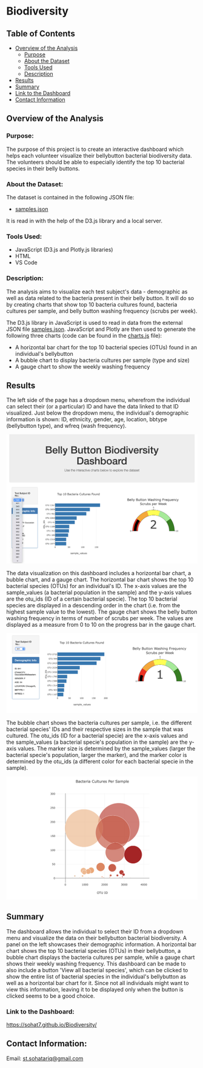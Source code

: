 # Biodiversity
## Table of Contents
- [Overview of the Analysis](#overview-of-the-analysis)
    - [Purpose](#purpose)
    - [About the Dataset](#about-the-dataset)
    - [Tools Used](#tools-used)
    - [Description](#description)
- [Results](#results)
- [Summary](#summary)
- [Link to the Dashboard](#Link-to-the-Dashboard)
- [Contact Information](#contact-information)

## Overview of the Analysis
### Purpose:
The purpose of this project is to create an interactive dashboard which helps each volunteer visualize their bellybutton bacterial biodiversity data. The volunteers should be able to especially identify the top 10 bacterial species in their belly buttons.

### About the Dataset:
The dataset is contained in the following JSON file:
 - [samples.json](https://github.com/SohaT7/Biodiversity/blob/main/samples.json)

It is read in with the help of the D3.js library and a local server. 

### Tools Used:
 - JavaScript (D3.js and Plotly.js libraries)
 - HTML
 - VS Code

### Description:
The analysis aims to visualize each test subject's data - demographic as well as data related to the bacteria present in their belly button. It will do so by creating charts that show top 10 bacteria cultures found, bacteria cultures per sample, and belly button washing frequency (scrubs per week).

The D3.js library in JavaScript is used to read in data from the external JSON file [samples.json](https://github.com/SohaT7/Biodiversity/blob/main/samples.json). JavaScript and Plotly are then used to generate the following three charts (code can be found in the [charts.js](https://github.com/SohaT7/Biodiversity/blob/main/charts.js) file):

 - A horizontal bar chart for the top 10 bacterial species (OTUs) found in an individual's bellybutton 
 - A bubble chart to display bacteria cultures per sample (type and size)
 - A gauge chart to show the weekly washing frequency

## Results
The left side of the page has a dropdown menu, wherefrom the individual can select their (or a particular) ID and have the data linked to that ID visualized. Just below the dropdown menu, the individual's demographic information is shown: ID, ethnicity, gender, age, location, bbtype (bellybutton type), and wfreq (wash frequency).

![Options Dropdown Menu](https://github.com/SohaT7/Biodiversity/blob/main/Images/OptionsDropdown.png)

The data visualization on this dashboard includes a horizontal bar chart, a bubble chart, and a gauge chart. The horizontal bar chart shows the top 10 bacterial species (OTUs) for an individual's ID. The x-axis values are the sample_values (a bacterial population in the sample) and the y-axis values are the otu_ids (ID of a certain bacterial specie). The top 10 bacterial species are displayed in a descending order in the chart (i.e. from the highest sample value to the lowest). The gauge chart shows the belly button washing frequency in terms of number of scrubs per week. The values are displayed as a measure from 0 to 10 on the progress bar in the gauge chart.

![Panel, Bar, and Gauge Charts](https://github.com/SohaT7/Biodiversity/blob/main/Images/Charts1.png)

The bubble chart shows the bacteria cultures per sample, i.e. the different bacterial species' IDs and their respective sizes in the sample that was cultured. The otu_ids (ID for a bacterial specie) are the x-axis values and the sample_values (a bacterial specie's population in the sample) are the y-axis values. The marker size is determined by the sample_values (larger the bacterial specie's population, larger the marker), and the marker color is determined by the otu_ids (a different color for each bacterial specie in the sample).

![Bubble Chart](https://github.com/SohaT7/Biodiversity/blob/main/Images/Charts2.png)

## Summary
The dashboard allows the individual to select their ID from a dropdown menu and visualize the data on their bellybutton bacterial biodiversity. A panel on the left showcases their demographic information. A horizontal bar chart shows the top 10 bacterial species (OTUs) in their bellybutton, a bubble chart displays the bacteria cultures per sample, while a gauge chart shows their weekly washing frequency. This dashboard can be made to also include a button 'View all bacterial species', which can be clicked to show the entire list of bacterial species in the individual's bellybutton as well as a horizontal bar chart for it. Since not all individuals might want to view this information, leaving it to be displayed only when the button is clicked seems to be a good choice. 

### Link to the Dashboard:
https://sohat7.github.io/Biodiversity/

## Contact Information:
Email: st.sohatariq@gmail.com


